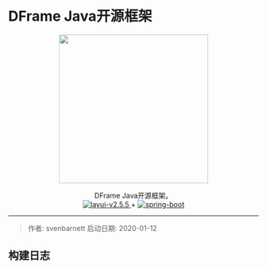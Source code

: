 # DFrame Java开源框架

<p align="center">
    <img src="https://s2.ax1x.com/2020/01/14/lbXHeO.png" width="300">
    <br>      
    <p align="center">
       DFrame Java开源框架。
        <br>
        <a href="https://www.layui.com">
            <img src="https://img.shields.io/badge/Layui-v2.5.5-brightgreen" alt="layui-v2.5.5">
        </a>  
        +
        <a href="http://spring.io/projects/spring-boot">
            <img src=https://img.shields.io/badge/SpringBoot-v2.1.2-blue" alt="spring-boot">
        </a>
    </p>
</p>

-----------------------------------------------------------------------------------------------

> 作者: svenbarnett
> 启动日期: 2020-01-12

## 构建日志

